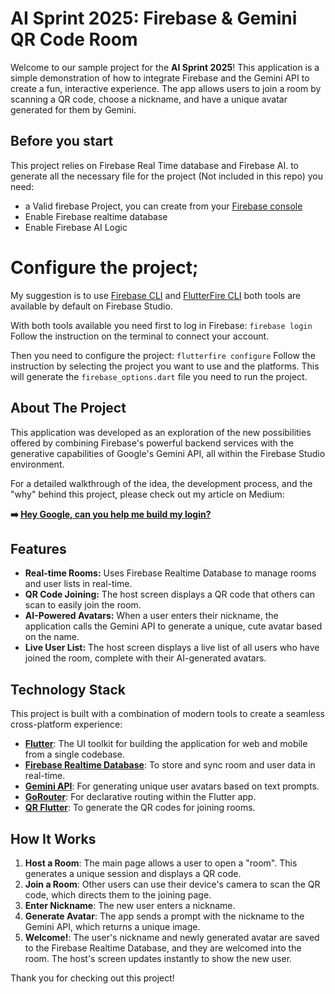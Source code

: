 # **AI Sprint 2025: Firebase & Gemini QR Code Room**

Welcome to our sample project for the **AI Sprint 2025**\! This application is a simple demonstration of how to integrate Firebase and the Gemini API to create a fun, interactive experience. The app allows users to join a room by scanning a QR code, choose a nickname, and have a unique avatar generated for them by Gemini.

## **Before you start**

This project relies on Firebase Real Time database and Firebase AI.
to generate all the necessary file for the project (Not included in this repo) you need:

- a Valid firebase Project, you can create from your [Firebase console](https://console.firebase.google.com/)
- Enable Firebase realtime database
- Enable Firebase AI Logic

# Configure the project;
My suggestion is to use [Firebase CLI](https://firebaseopensource.com/projects/firebase/firebase-tools/) and [FlutterFire CLI](https://firebase.google.com/docs/flutter/setup?hl=it&platform=android) both tools are available by default on Firebase Studio.

With both tools available you need first to log in Firebase:
```firebase login```
Follow the instruction on the terminal to connect your account.

Then you need to configure the project:
```flutterfire configure```
Follow the instruction by selecting the project you want to use and the platforms.
This will generate the `firebase_options.dart` file you need to run the project.


## **About The Project**

This application was developed as an exploration of the new possibilities offered by combining Firebase's powerful backend services with the generative capabilities of Google's Gemini API, all within the Firebase Studio environment.

For a detailed walkthrough of the idea, the development process, and the "why" behind this project, please check out my article on Medium:

**➡️ [Hey Google, can you help me build my login?](https://templink)**

## **Features**

* **Real-time Rooms:** Uses Firebase Realtime Database to manage rooms and user lists in real-time.  
* **QR Code Joining:** The host screen displays a QR code that others can scan to easily join the room.  
* **AI-Powered Avatars:** When a user enters their nickname, the application calls the Gemini API to generate a unique, cute avatar based on the name.  
* **Live User List:** The host screen displays a live list of all users who have joined the room, complete with their AI-generated avatars.

## **Technology Stack**

This project is built with a combination of modern tools to create a seamless cross-platform experience:

* [**Flutter**](https://flutter.dev/): The UI toolkit for building the application for web and mobile from a single codebase.  
* [**Firebase Realtime Database**](https://firebase.google.com/products/realtime-database): To store and sync room and user data in real-time.  
* [**Gemini API**](https://ai.google.dev/): For generating unique user avatars based on text prompts.  
* [**GoRouter**](https://pub.dev/packages/go_router): For declarative routing within the Flutter app.  
* [**QR Flutter**](https://pub.dev/packages/qr_flutter): To generate the QR codes for joining rooms.

## **How It Works**

1. **Host a Room**: The main page allows a user to open a "room". This generates a unique session and displays a QR code.  
2. **Join a Room**: Other users can use their device's camera to scan the QR code, which directs them to the joining page.  
3. **Enter Nickname**: The new user enters a nickname.  
4. **Generate Avatar**: The app sends a prompt with the nickname to the Gemini API, which returns a unique image.  
5. **Welcome\!**: The user's nickname and newly generated avatar are saved to the Firebase Realtime Database, and they are welcomed into the room. The host's screen updates instantly to show the new user.

Thank you for checking out this project\!